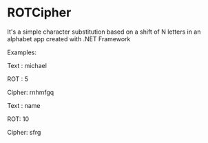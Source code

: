 # ROTCipher
It's a simple character substitution based on a shift of N letters in an alphabet app created with .NET Framework

Examples:

Text : michael

ROT : 5

Cipher: rnhmfgq

Text : name

ROT: 10

Cipher: sfrg
